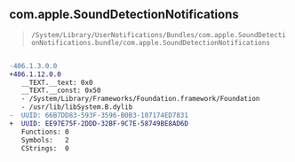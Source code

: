 ## com.apple.SoundDetectionNotifications

> `/System/Library/UserNotifications/Bundles/com.apple.SoundDetectionNotifications.bundle/com.apple.SoundDetectionNotifications`

```diff

-406.1.3.0.0
+406.1.12.0.0
   __TEXT.__text: 0x0
   __TEXT.__const: 0x50
   - /System/Library/Frameworks/Foundation.framework/Foundation
   - /usr/lib/libSystem.B.dylib
-  UUID: 66B7DD83-593F-3596-B0B3-107174ED7831
+  UUID: EE97E75F-2DDD-32BF-9C7E-58749BE8AD6D
   Functions: 0
   Symbols:   2
   CStrings:  0

```
